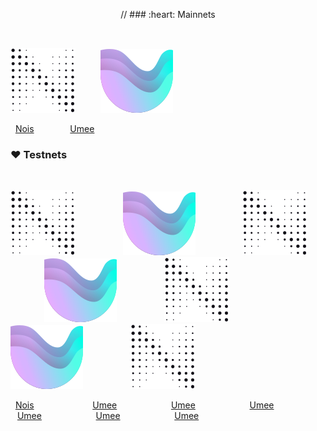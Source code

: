 <p align="center"> 
// ### :heart: Mainnets 
</p>

<p>&nbsp;</p>

<img src="https://raw.githubusercontent.com/ShKmTr/test2/main/nois_black.svg" alt=""> &emsp; &emsp; <img src="https://raw.githubusercontent.com/ShKmTr/test2/main/umee.svg" alt="">

&nbsp; [Nois](mainnets/nois/) &emsp; &emsp; &emsp; [Umee](mainnets/umee/)

### :heart: Testnets

<p>&nbsp;</p>

<img src="https://raw.githubusercontent.com/ShKmTr/test2/main/nois_black.svg" alt=""> &emsp; &emsp; &emsp; &emsp; <img src="https://raw.githubusercontent.com/ShKmTr/test2/main/umee.svg" alt=""> &emsp; &emsp; &emsp; &emsp; <img src="https://raw.githubusercontent.com/ShKmTr/test2/main/nois_black.svg" alt=""> &emsp; &emsp; &emsp; &emsp; <img src="https://raw.githubusercontent.com/ShKmTr/test2/main/umee.svg" alt=""> &emsp; &emsp; &emsp; &emsp; <img src="https://raw.githubusercontent.com/ShKmTr/test2/main/nois_black.svg" alt=""> &emsp; &emsp; &emsp; &emsp; <img src="https://raw.githubusercontent.com/ShKmTr/test2/main/umee.svg" alt=""> &emsp; &emsp; &emsp; &emsp; <img src="https://raw.githubusercontent.com/ShKmTr/test2/main/nois_black.svg" alt="">

&nbsp; [Nois](mainnets/nois/) &emsp; &emsp; &emsp; &emsp; &emsp; [Umee](mainnets/umee/) &emsp; &emsp; &emsp; &emsp; &ensp; [Umee](mainnets/umee/) &emsp; &emsp; &emsp; &emsp; &ensp; [Umee](mainnets/umee/) &emsp; &emsp; &emsp; &emsp; &ensp; [Umee](mainnets/umee/)  &emsp; &emsp; &emsp; &emsp; &ensp; [Umee](mainnets/umee/)  &emsp; &emsp; &emsp; &emsp; &ensp; [Umee](mainnets/umee/)
